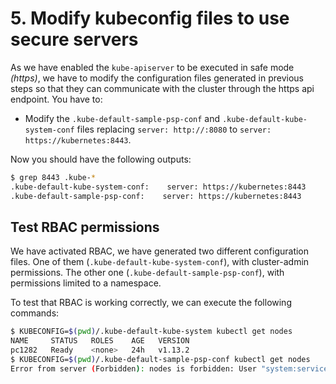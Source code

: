 # 5. Modify kubeconfig files to use secure servers

As we have enabled the `kube-apiserver` to be executed in safe mode *(https)*, we have to modify the configuration files generated in previous steps so that they can communicate with the cluster through the https api endpoint. You have to:

- Modify the `.kube-default-sample-psp-conf` and `.kube-default-kube-system-conf` files replacing `server: http://:8080` to `server: https://kubernetes:8443`.

Now you should have the following outputs:

```bash
$ grep 8443 .kube-*
.kube-default-kube-system-conf:    server: https://kubernetes:8443
.kube-default-sample-psp-conf:    server: https://kubernetes:8443
```

## Test RBAC permissions

We have activated RBAC, we have generated two different configuration files. One of them (`.kube-default-kube-system-conf`), with cluster-admin permissions. The other one (`.kube-default-sample-psp-conf`), with permissions limited to a namespace.

To test that RBAC is working correctly, we can execute the following commands:

```bash
$ KUBECONFIG=$(pwd)/.kube-default-kube-system kubectl get nodes
NAME     STATUS   ROLES    AGE   VERSION
pc1282   Ready    <none>   24h   v1.13.2
$ KUBECONFIG=$(pwd)/.kube-default-sample-psp-conf kubectl get nodes
Error from server (Forbidden): nodes is forbidden: User "system:serviceaccount:sample-psp:default" cannot list resource "nodes" in API group "" at the cluster scope
```

